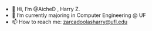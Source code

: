 - 👋 Hi, I’m @AicheD , Harry Z.
- 🌱 I’m currently majoring in Computer Engineering @ UF
- 📫 How to reach me: zarcadoolasharry@ufl.edu

<!---
AicheD/AicheD is a ✨ special ✨ repository because its `README.md` (this file) appears on your GitHub profile.
You can click the Preview link to take a look at your changes.
--->
